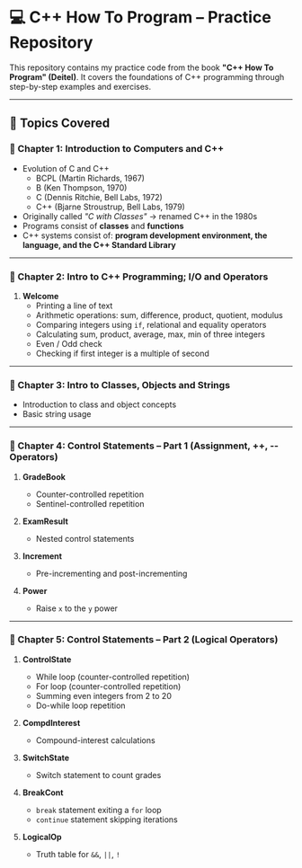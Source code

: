 # 💻 C++ How To Program – Practice Repository

This repository contains my practice code from the book **"C++ How To Program" (Deitel)**.
It covers the foundations of C++ programming through step-by-step examples and exercises.  

---

## 📌 Topics Covered

### 📖 Chapter 1: Introduction to Computers and C++
- Evolution of C and C++  
  - BCPL (Martin Richards, 1967) 
  - B (Ken Thompson, 1970)  
  - C (Dennis Ritchie, Bell Labs, 1972)  
  - C++ (Bjarne Stroustrup, Bell Labs, 1979)  
- Originally called *"C with Classes"* → renamed C++ in the 1980s  
- Programs consist of **classes** and **functions**  
- C++ systems consist of: **program development environment, the language, and the C++ Standard Library**

---

### 📖 Chapter 2: Intro to C++ Programming; I/O and Operators
1. **Welcome**  
   - Printing a line of text  
   - Arithmetic operations: sum, difference, product, quotient, modulus  
   - Comparing integers using `if`, relational and equality operators  
   - Calculating sum, product, average, max, min of three integers  
   - Even / Odd check  
   - Checking if first integer is a multiple of second  

---

### 📖 Chapter 3: Intro to Classes, Objects and Strings
- Introduction to class and object concepts  
- Basic string usage  

---

### 📖 Chapter 4: Control Statements – Part 1 (Assignment, ++, -- Operators)
1. **GradeBook**  
   - Counter-controlled repetition  
   - Sentinel-controlled repetition  

2. **ExamResult**  
   - Nested control statements  

3. **Increment**  
   - Pre-incrementing and post-incrementing  

4. **Power**  
   - Raise `x` to the `y` power  

---

### 📖 Chapter 5: Control Statements – Part 2 (Logical Operators)
1. **ControlState**  
   - While loop (counter-controlled repetition)  
   - For loop (counter-controlled repetition)  
   - Summing even integers from 2 to 20  
   - Do-while loop repetition  

2. **CompdInterest**  
   - Compound-interest calculations  

3. **SwitchState**  
   - Switch statement to count grades  

4. **BreakCont**  
   - `break` statement exiting a `for` loop  
   - `continue` statement skipping iterations  

5. **LogicalOp**  
   - Truth table for `&&`, `||`, `!`  
